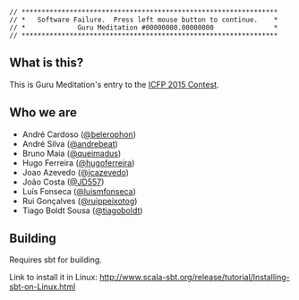 ```
// ****************************************************************
// *   Software Failure.  Press left mouse button to continue.    *
// *             Guru Meditation #00000000.00000000               *
// ****************************************************************
```

## What is this?

This is Guru Meditation's entry to the
[ICFP 2015 Contest](http://icfpcontest.org/).

## Who we are

* André Cardoso ([@belerophon](https://github.com/belerophon))
* André Silva ([@andrebeat](https://github.com/andrebeat))
* Bruno Maia ([@queimadus](https://github.com/queimadus))
* Hugo Ferreira ([@hugoferreira](https://github.com/hugoferreira))
* Joao Azevedo ([@jcazevedo](https://github.com/jcazevedo))
* João Costa ([@JD557](https://github.com/JD557))
* Luís Fonseca ([@luismfonseca](https://github.com/luismfonseca))
* Rui Gonçalves ([@ruippeixotog](https://github.com/ruippeixotog))
* Tiago Boldt Sousa ([@tiagoboldt](https://github.com/tiagoboldt))

## Building

Requires sbt for building.

Link to install it in Linux:
http://www.scala-sbt.org/release/tutorial/Installing-sbt-on-Linux.html
